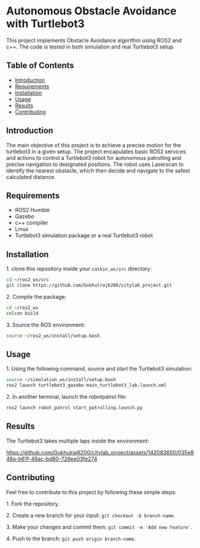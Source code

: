 # Autonomous Obstacle Avoidance with Turtlebot3
This project implements Obstacle Avoidance algorithm using ROS2 and c++. The code is tested in both simulation and real Turtlebot3 setup.
 
## Table of Contents

- [Introduction](#introduction)
- [Requirements](#requirements)
- [Installation](#installation)
- [Usage](#usage)
- [Results](#result)
- [Contributing](#contributing)

## Introduction <a name="introduction"></a>
The main objective of this project is to achieve a precise motion for the turtlebot3 in a given setup. The project encapulates basic ROS2 services and actions to control a Turtlebot3 robot for autonomous patrolling and precise navigation to designated positions.  The robot uses Laserscan to identify the nearest obstacle, which then decide and navigate to the safest calculated distance. 

## Requirements <a name="requirements"></a>

- ROS2 Humble
- Gazebo
- c++ compiler
- Linux
- Turtlebot3 simulation package or a real Turtlebot3 robot
  
## Installation <a name="installation"></a>

1\. clone this repository inside your `catkin_ws/src` directory:
```bash
cd ~/ros2_ws/src
git clone https://github.com/Gokhulraj6200/citylab_project.git
```

2\. Compile the package:
```bash
cd ~/ros2_ws
colcon build
```

3\. Source the ROS environment:
```bash
source ~/ros2_ws/install/setup.bash
```

## Usage <a name="usage"></a>
1\. Using the following command, source and start the Turtlebot3 simulation: 
```bash
source ~/simulation_ws/install/setup.bash
ros2 launch turtlebot3_gazebo main_turtlebot3_lab.launch.xml
```

2\. In another terminal, launch the robotpatrol file: 
```bash
ros2 launch robot_patrol start_patrolling.launch.py   
```

## Results <a name="result"></a>
The Turtlebot3 takes multiple laps inside the environment:



https://github.com/Gokhulraj6200/citylab_project/assets/142083650/035e848a-b61f-49ac-bd80-726ee03fe274



## Contributing
Feel free to contribute to this project by following these simple steps:

1\. Fork the repository.

2\. Create a new branch for your input: `git checkout -b branch-name`.

3\. Make your changes and commit them: `git commit -m 'Add new feature'`.

4\. Push to the branch: `git push origin branch-name`.
